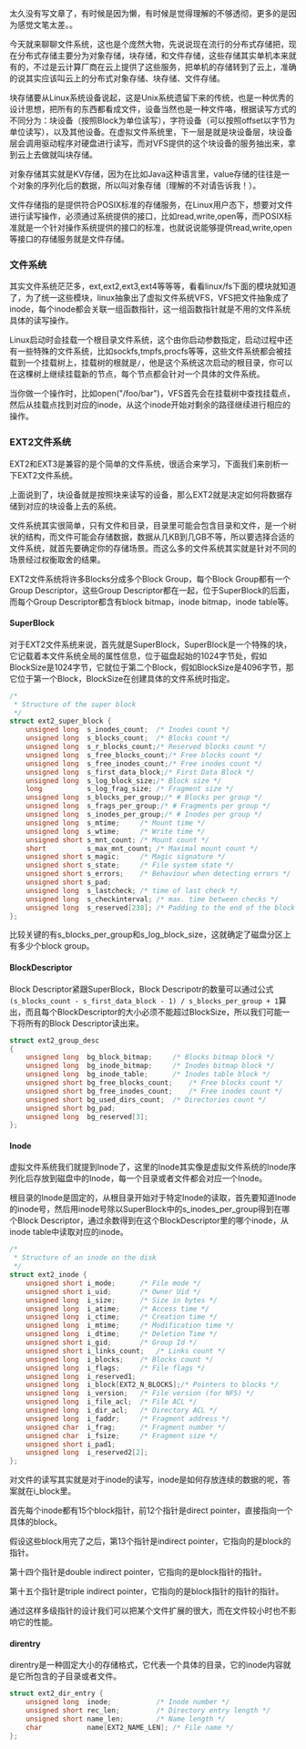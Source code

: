 太久没有写文章了，有时候是因为懒，有时候是觉得理解的不够透彻，更多的是因为感觉文笔太差。。

今天就来聊聊文件系统，这也是个庞然大物，先说说现在流行的分布式存储把，现在分布式存储主要分为对象存储，块存储，和文件存储，这些存储其实单机本来就有的，不过是云计算厂商在云上提供了这些服务，把单机的存储转到了云上，准确的说其实应该叫云上的分布式对象存储、块存储、文件存储。

块存储要从Linux系统设备说起，这是Unix系统遗留下来的传统，也是一种优秀的设计思想，把所有的东西都看成文件，设备当然也是一种文件咯，根据读写方式的不同分为：块设备（按照Block为单位读写），字符设备（可以按照offset以字节为单位读写），以及其他设备。在虚拟文件系统里，下一层是就是块设备层，块设备层会调用驱动程序对硬盘进行读写，而对VFS提供的这个块设备的服务抽出来，拿到云上去做就叫块存储。

对象存储其实就是KV存储，因为在比如Java这种语言里，value存储的往往是一个对象的序列化后的数据，所以叫对象存储（理解的不对请告诉我！）。

文件存储指的是提供符合POSIX标准的存储服务，在Linux用户态下，想要对文件进行读写操作，必须通过系统提供的接口，比如read,write,open等，而POSIX标准就是一个针对操作系统提供的接口的标准，也就说说能够提供read,write,open等接口的存储服务就是文件存储。

### 文件系统

其实文件系统茫茫多，ext,ext2,ext3,ext4等等等，看看linux/fs下面的模块就知道了，为了统一这些模块，linux抽象出了虚拟文件系统VFS，VFS把文件抽象成了inode，每个inode都会关联一组函数指针，这一组函数指针就是不用的文件系统具体的读写操作。

Linux启动时会挂载一个根目录文件系统，这个由你启动参数指定，启动过程中还有一些特殊的文件系统，比如sockfs,tmpfs,procfs等等，这些文件系统都会被挂载到一个挂载树上，挂载树的根就是`/`，他是这个系统这次启动的根目录，你可以在这棵树上继续挂载新的节点，每个节点都会针对一个具体的文件系统。

当你做一个操作时，比如open("/foo/bar")，VFS首先会在挂载树中查找挂载点，然后从挂载点找到对应的inode，从这个inode开始对剩余的路径继续进行相应的操作。

### EXT2文件系统

EXT2和EXT3是兼容的是个简单的文件系统，很适合来学习，下面我们来剖析一下EXT2文件系统。

上面说到了，块设备就是按照块来读写的设备，那么EXT2就是决定如何将数据存储到对应的块设备上去的系统。

文件系统其实很简单，只有文件和目录，目录里可能会包含目录和文件，是一个树状的结构，而文件可能会存储数据，数据从几KB到几GB不等，所以要选择合适的文件系统，就首先要确定你的存储场景。而这么多的文件系统其实就是针对不同的场景经过权衡取舍的结果。

EXT2文件系统将许多Blocks分成多个Block Group，每个Block Group都有一个Group Descriptor，这些Group Descriptor都在一起，位于SuperBlock的后面，而每个Group Descriptor都含有block bitmap，inode bitmap，inode table等。

#### SuperBlock

对于EXT2文件系统来说，首先就是SuperBlock，SuperBlock是一个特殊的块，它记载着本文件系统全局的属性信息，位于磁盘起始的1024字节处，假如BlockSize是1024字节，它就位于第二个Block，假如BlockSize是4096字节，那它位于第一个Block，BlockSize在创建具体的文件系统时指定。

``` C
/*
 * Structure of the super block
 */
struct ext2_super_block {
	unsigned long  s_inodes_count;	/* Inodes count */
	unsigned long  s_blocks_count;	/* Blocks count */
	unsigned long  s_r_blocks_count;/* Reserved blocks count */
	unsigned long  s_free_blocks_count;/* Free blocks count */
	unsigned long  s_free_inodes_count;/* Free inodes count */
	unsigned long  s_first_data_block;/* First Data Block */
	unsigned long  s_log_block_size;/* Block size */
	long           s_log_frag_size;	/* Fragment size */
	unsigned long  s_blocks_per_group;/* # Blocks per group */
	unsigned long  s_frags_per_group;/* # Fragments per group */
	unsigned long  s_inodes_per_group;/* # Inodes per group */
	unsigned long  s_mtime;		/* Mount time */
	unsigned long  s_wtime;		/* Write time */
	unsigned short s_mnt_count;	/* Mount count */
	short          s_max_mnt_count;	/* Maximal mount count */
	unsigned short s_magic;		/* Magic signature */
	unsigned short s_state;		/* File system state */
	unsigned short s_errors;	/* Behaviour when detecting errors */
	unsigned short s_pad;
	unsigned long  s_lastcheck;	/* time of last check */
	unsigned long  s_checkinterval;	/* max. time between checks */
	unsigned long  s_reserved[238];	/* Padding to the end of the block */
};
```

比较关键的有s_blocks_per_group和s_log_block_size，这就确定了磁盘分区上有多少个block group。

#### BlockDescriptor

Block Descriptor紧跟SuperBlock，Block Descripotr的数量可以通过公式 `(s_blocks_count - s_first_data_block - 1) / s_blocks_per_group + 1`算出，而且每个BlockDescriptor的大小必须不能超过BlockSize，所以我们可能一下将所有的Block Descriptor读出来。

``` C
struct ext2_group_desc
{
	unsigned long  bg_block_bitmap;		/* Blocks bitmap block */
	unsigned long  bg_inode_bitmap;		/* Inodes bitmap block */
	unsigned long  bg_inode_table;		/* Inodes table block */
	unsigned short bg_free_blocks_count;	/* Free blocks count */
	unsigned short bg_free_inodes_count;	/* Free inodes count */
	unsigned short bg_used_dirs_count;	/* Directories count */
	unsigned short bg_pad;
	unsigned long  bg_reserved[3];
};
```

#### Inode

虚拟文件系统我们就提到Inode了，这里的Inode其实像是虚拟文件系统的Inode序列化后存放到磁盘中的Inode，每一个目录或者文件都会对应一个Inode。

根目录的Inode是固定的，从根目录开始对于特定Inode的读取，首先要知道Inode的inode号，然后用inode号除以SuperBlock中的s_inodes_per_group得到在哪个Block Descriptor，通过余数得到在这个BlockDescriptor里的哪个inode，从inode table中读取对应的inode。

``` C
/*
 * Structure of an inode on the disk
 */
struct ext2_inode {
	unsigned short i_mode;		/* File mode */
	unsigned short i_uid;		/* Owner Uid */
	unsigned long  i_size;		/* Size in bytes */
	unsigned long  i_atime;		/* Access time */
	unsigned long  i_ctime;		/* Creation time */
	unsigned long  i_mtime;		/* Modification time */
	unsigned long  i_dtime;		/* Deletion Time */
	unsigned short i_gid;		/* Group Id */
	unsigned short i_links_count;	/* Links count */
	unsigned long  i_blocks;	/* Blocks count */
	unsigned long  i_flags;		/* File flags */
	unsigned long  i_reserved1;
	unsigned long  i_block[EXT2_N_BLOCKS];/* Pointers to blocks */
	unsigned long  i_version;	/* File version (for NFS) */
	unsigned long  i_file_acl;	/* File ACL */
	unsigned long  i_dir_acl;	/* Directory ACL */
	unsigned long  i_faddr;		/* Fragment address */
	unsigned char  i_frag;		/* Fragment number */
	unsigned char  i_fsize;		/* Fragment size */
	unsigned short i_pad1;
	unsigned long  i_reserved2[2];
};
```

对文件的读写其实就是对于inode的读写，inode是如何存放连续的数据的呢，答案就在i_block里。

首先每个inode都有15个block指针，前12个指针是direct pointer，直接指向一个具体的block。

假设这些block用完了之后，第13个指针是indirect pointer，它指向的是block的指针。

第十四个指针是double indirect pointer，它指向的是block指针的指针。

第十五个指针是triple indirect pointer，它指向的是block指针的指针的指针。

通过这样多级指针的设计我们可以把某个文件扩展的很大，而在文件较小时也不影响它的性能。

#### direntry

direntry是一种固定大小的存储格式，它代表一个具体的目录，它的inode内容就是它所包含的子目录或者文件。

```C
struct ext2_dir_entry {
	unsigned long  inode;			/* Inode number */
	unsigned short rec_len;			/* Directory entry length */
	unsigned short name_len;		/* Name length */
	char           name[EXT2_NAME_LEN];	/* File name */
};
```